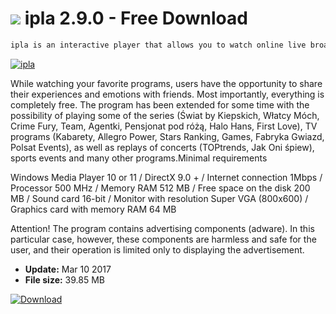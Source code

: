 # ![](https://cdn.softexe.net/static/icon/6/ipla-11138.png) ipla 2.9.0 - Free Download

```sh
ipla is an interactive player that allows you to watch online live broadcasts, including the largest cultural, entertainment and music events (such as the ME EURO or Sopot TOPtrendy Festival).
```
[![ipla](https://gallery.dpcdn.pl/imgc/Tools/269/g_-_420x350_1.5_-_x20121025113400_00.png)](https://softexe.net/win/internet/radio-tv-players/ipla:pppch.html)

While watching your favorite programs, users have the opportunity to share their experiences and emotions with friends. Most importantly, everything is completely free. The program has been extended for some time with the possibility of playing some of the series (Świat by Kiepskich, Włatcy Móch, Crime Fury, Team, Agentki, Pensjonat pod różą, Halo Hans, First Love), TV programs (Kabarety, Allegro Power, Stars Ranking, Games, Fabryka Gwiazd, Polsat Events), as well as replays of concerts (TOPtrends, Jak Oni śpiew), sports events and many other programs.Minimal requirements
 
 Windows Media Player 10 or 11 / DirectX 9.0 + / Internet connection 1Mbps / Processor 500 MHz / Memory RAM 512 MB / Free space on the disk 200 MB / Sound card 16-bit / Monitor with resolution Super VGA (800x600) / Graphics card with memory RAM 64 MB
 
 Attention!
 The program contains advertising components (adware). In this particular case, however, these components are harmless and safe for the user, and their operation is limited only to displaying the advertisement.


- **Update:** Mar 10 2017
- **File size:** 39.85 MB

[![Download](https://cdn.softexe.net/static/img/download.png)](https://softexe.net/win/internet/radio-tv-players/ipla:pppch.html)

